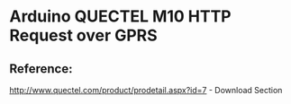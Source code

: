 # Arduino QUECTEL M10 HTTP Request over GPRS

## Reference:
http://www.quectel.com/product/prodetail.aspx?id=7 - Download Section

